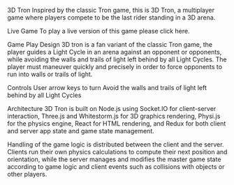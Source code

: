 3D Tron
Inspired by the classic Tron game, this is 3D Tron, a multiplayer game where players compete to be the last rider standing in a 3D arena.

Live Game
To play a live version of this game please click here.

Game Play Design
3D tron is a fan variant of the classic Tron game, the player guides a Light Cycle in an arena against an opponent or opponents, while avoiding the walls and trails of light left behind by all Light Cycles. The player must maneuver quickly and precisely in order to force opponents to run into walls or trails of light.

Controls
User arrow keys to turn
Avoid the walls and trails of light left behind by all Light Cycles


Architecture
3D Tron is built on Node.js using Socket.IO for client-server interaction, Three.js and Whitestorm.js for 3D graphics rendering, Physi.js for the physics engine, React for HTML rendering, and Redux for both client and server app state and game state management.

Handling of the game logic is distributed between the client and the server. Clients run their own physics calculations to compute their next position and orientation, while the server manages and modifies the master game state according to game logic and client events such as collisions with objects or other players.
